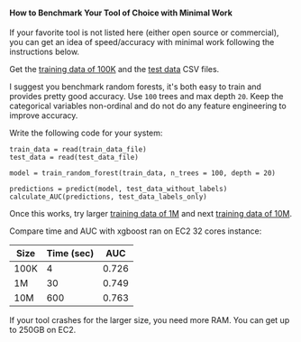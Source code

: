 
#### How to Benchmark Your Tool of Choice with Minimal Work

If your favorite tool is not listed here (either open source or commercial), 
you can get an idea of speed/accuracy with minimal work following the instructions below.

Get the [training data of 100K](https://s3.amazonaws.com/benchm-ml--main/train-0.1m.csv)
and the [test data](https://s3.amazonaws.com/benchm-ml--main/test.csv) CSV files.

I suggest you benchmark random forests, it's both easy to train and provides
pretty good accuracy. Use `100` trees and max depth `20`. Keep the categorical
variables non-ordinal and do not do any feature engineering to improve accuracy.

Write the following code for your system:
```
train_data = read(train_data_file)
test_data = read(test_data_file)

model = train_random_forest(train_data, n_trees = 100, depth = 20)

predictions = predict(model, test_data_without_labels)
calculate_AUC(predictions, test_data_labels_only)
```

Once this works, try larger [training data of 1M](https://s3.amazonaws.com/benchm-ml--main/train-1m.csv)
and next [training data of 10M](https://s3.amazonaws.com/benchm-ml--main/train-10m.csv).

Compare time and AUC with xgboost ran on EC2 32 cores instance:

Size  | Time (sec) |  AUC
------|------------|---------
100K  |    4       |   0.726
1M    |    30      |   0.749
10M   |    600     |   0.763

If your tool crashes for the larger size, you need more RAM. You can get up to
250GB on EC2.



